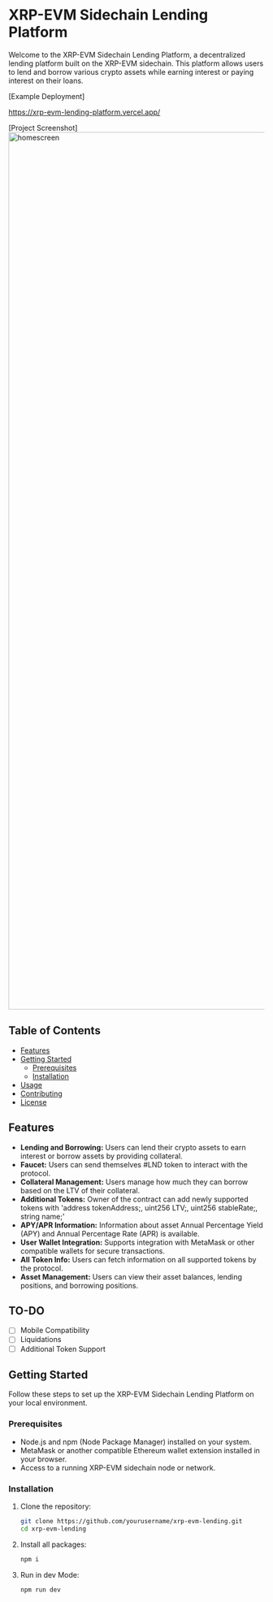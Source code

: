 # XRP-EVM Sidechain Lending Platform

Welcome to the XRP-EVM Sidechain Lending Platform, a decentralized lending platform built on the XRP-EVM sidechain. This platform allows users to lend and borrow various crypto assets while earning interest or paying interest on their loans.

[Example Deployment]

https://xrp-evm-lending-platform.vercel.app/

[Project Screenshot]
<img width="1728" alt="homescreen" src="https://github.com/LJ-Solana/xrp-evm-lending/assets/111569336/923359f2-d3a8-4ff5-ad41-61acedc34739">

## Table of Contents

- [Features](#features)
- [Getting Started](#getting-started)
  - [Prerequisites](#prerequisites)
  - [Installation](#installation)
- [Usage](#usage)
- [Contributing](#contributing)
- [License](#license)

## Features

- **Lending and Borrowing:** Users can lend their crypto assets to earn interest or borrow assets by providing collateral.
- **Faucet:** Users can send themselves #LND token to interact with the protocol.
- **Collateral Management:** Users manage how much they can borrow based on the LTV of their collateral.
- **Additional Tokens:** Owner of the contract can add newly supported tokens with 'address tokenAddress;, uint256 LTV;, uint256 stableRate;, string name;'
- **APY/APR Information:** Information about asset Annual Percentage Yield (APY) and Annual Percentage Rate (APR) is available.
- **User Wallet Integration:** Supports integration with MetaMask or other compatible wallets for secure transactions.
- **All Token Info:** Users can fetch information on all supported tokens by the protocol.
- **Asset Management:** Users can view their asset balances, lending positions, and borrowing positions.

## TO-DO
- [ ] Mobile Compatibility
- [ ] Liquidations
- [ ] Additional Token Support

## Getting Started

Follow these steps to set up the XRP-EVM Sidechain Lending Platform on your local environment.

### Prerequisites

- Node.js and npm (Node Package Manager) installed on your system.
- MetaMask or another compatible Ethereum wallet extension installed in your browser.
- Access to a running XRP-EVM sidechain node or network.

### Installation

1. Clone the repository:

   ```bash
   git clone https://github.com/yourusername/xrp-evm-lending.git
   cd xrp-evm-lending 

2. Install all packages:

     ```bash
   npm i 

2. Run in dev Mode:

     ```bash
   npm run dev 

